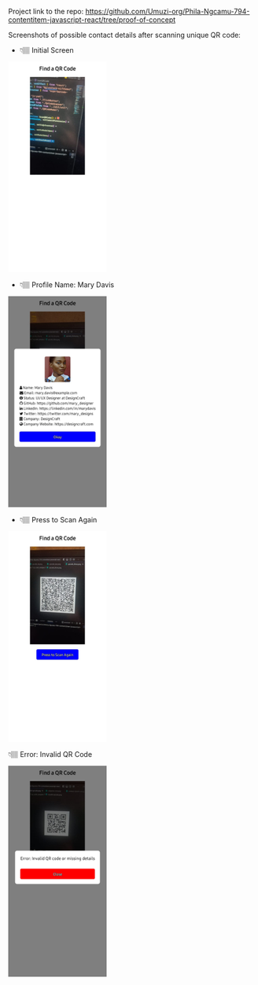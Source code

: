 Project link to the repo: https://github.com/Umuzi-org/Phila-Ngcamu-794-contentitem-javascript-react/tree/proof-of-concept

Screenshots of possible contact details after scanning unique QR code:

- 👇🏽 Initial Screen

<img src="./assets/app_screenshots/initial-screen.jpg" alt="Initial Screen" width="200px" height="auto" />

- 👇🏽 Profile Name: Mary Davis

<img src="./assets/app_screenshots/scanned-qr-code.jpg" alt="Profile Name: Mary Davis" width="200px" height="auto" />

- 👇🏽 Press to Scan Again

<img src="./assets/app_screenshots/press-scan-again-button.jpg" alt="Press to Scan Again" width="200px" height="auto" />

<p>👇🏽 Error: Invalid QR Code</p>

<img src="./assets/app_screenshots/invalid-qrcode.jpg" alt="Error: Invalid QR Code" width="200px" height="auto">
